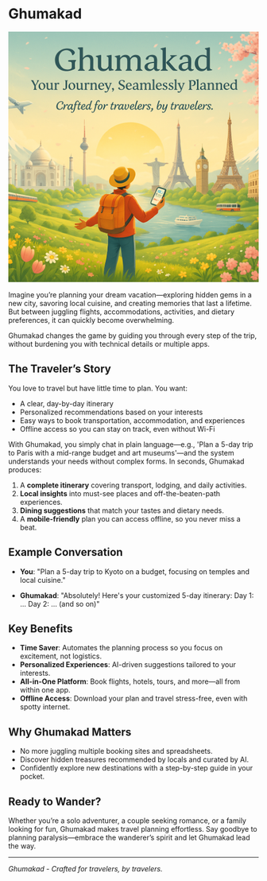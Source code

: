 # Ghumakad

![Ghumakad app interface preview](./images/ghumakadapp.jpeg)

Imagine you’re planning your dream vacation—exploring hidden gems in a new city, savoring local cuisine, and creating memories that last a lifetime. But between juggling flights, accommodations, activities, and dietary preferences, it can quickly become overwhelming. 

Ghumakad changes the game by guiding you through every step of the trip, without burdening you with technical details or multiple apps.

## The Traveler’s Story
 
You love to travel but have little time to plan. You want:

- A clear, day-by-day itinerary
- Personalized recommendations based on your interests
- Easy ways to book transportation, accommodation, and experiences
- Offline access so you can stay on track, even without Wi-Fi

With Ghumakad, you simply chat in plain language—e.g., 'Plan a 5-day trip to Paris with a mid-range budget and art museums'—and the system understands your needs without complex forms. In seconds, Ghumakad produces:

1. A **complete itinerary** covering transport, lodging, and daily activities.
2. **Local insights** into must-see places and off-the-beaten-path experiences.
3. **Dining suggestions** that match your tastes and dietary needs.
4. A **mobile-friendly** plan you can access offline, so you never miss a beat.

## Example Conversation

- **You**: "Plan a 5-day trip to Kyoto on a budget, focusing on temples and local cuisine."

- **Ghumakad**: "Absolutely! Here's your customized 5-day itinerary: Day 1: ... Day 2: ... (and so on)"

## Key Benefits

- **Time Saver**: Automates the planning process so you focus on excitement, not logistics.
- **Personalized Experiences**: AI-driven suggestions tailored to your interests.
- **All-in-One Platform**: Book flights, hotels, tours, and more—all from within one app.
- **Offline Access**: Download your plan and travel stress-free, even with spotty internet.

## Why Ghumakad Matters

- No more juggling multiple booking sites and spreadsheets.
- Discover hidden treasures recommended by locals and curated by AI.
- Confidently explore new destinations with a step-by-step guide in your pocket.

## Ready to Wander?

Whether you’re a solo adventurer, a couple seeking romance, or a family looking for fun, Ghumakad makes travel planning effortless. Say goodbye to planning paralysis—embrace the wanderer’s spirit and let Ghumakad lead the way.

---
*Ghumakad - Crafted for travelers, by travelers.*
